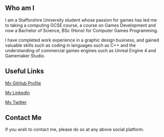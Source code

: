 ## Who am I

I am a Stafforshire University student whose passion for games has led me to taking a computing GCSE course, a course on Games Development and now a Bachelor of Science, BSc (Hons) for Computer Games Programming. 

I have completed work experience in a graphic design business, and gained valuable skills such as coding in languages such as C++ and the understanding of commercial games engines such as Unreal Engine 4 and Gamemaker Studio.

## Useful Links
[My GitHub Profile](https://github.com/adammparsons)

[My LinkedIn](https://www.linkedin.com/in/adam-m-parsons/)

[My Twitter](https://twitter.com/adammparsons)

## Contact Me

If you wish to contact me, please do so at any above social platform.
